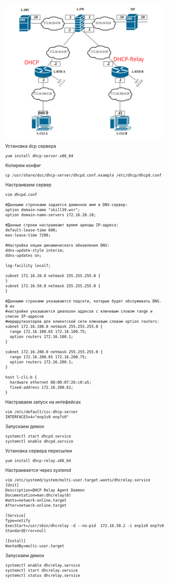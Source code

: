 ![Карта сети ](/dhcp.png)

Установка dcp сервера
```console
yum install dhcp-server.x86_64
```

Копирем конфиг
```console
cp /usr/share/doc/dhcp-server/dhcpd.conf.example /etc/dhcp/dhcpd.conf
```

Настраиваем сервер
```console
vim dhcpd.conf

#Данными строчками задается доменное имя и DNS-сервер:
option domain-name "skill39.wsr";
option domain-name-servers 172.16.20.10;

#Данные строки настраивают время аренды IP-адреса:
default-lease-time 600;
max-lease-time 7200;

#Настройка опции динамического обновления DNS:
ddns-update-style interim;
ddns-updates on;

log-facility local7;

subnet 172.16.20.0 netmask 255.255.255.0 {
}
subnet 172.16.50.0 netmask 255.255.255.0 {
}

#Данными строками указываются подсети, которые будет обслуживать DNS. В их
#настройке указывается диапазон адресов с ключевым словом range и список IP-адресов
#маршрутизаторов для клиентской сети ключевым словом option routers:
subnet 172.16.100.0 netmask 255.255.255.0 {
  range 172.16.100.65 172.16.100.75;
  option routers 172.16.100.1;
}

subnet 172.16.200.0 netmask 255.255.255.0 {
  range 172.16.200.65 172.16.200.75;
  option routers 172.16.200.1;
}

host l-cli-b {
  hardware ethernet 08:00:07:26:c0:a5;
  fixed-address 172.16.200.61;
}
```

Настраваем запуск на интефейсах 
```console
vim /etc/default/isc-dhcp-server
INTERFACESv4="enp1s0 enp7s0"
```

Запускаем демон
```console
systemctl start dhcpd.service
systemctl enable dhcpd.service 
```

Установка сервера пересылки
```console
yum install dhcp-relay.x86_64
```
Настраивается через systemd
```console
vim /etc/systemd/system/multi-user.target.wants/dhcrelay.service
[Unit]
Description=DHCP Relay Agent Daemon
Documentation=man:dhcrelay(8)
Wants=network-online.target
After=network-online.target

[Service]
Type=notify
ExecStart=/usr/sbin/dhcrelay -d --no-pid  172.16.50.2 -i enp1s0 enp7s0
StandardError=null

[Install]
WantedBy=multi-user.target
```
Запускаем демон
```console
systemctl enable dhcrelay.service 
systemctl start dhcrelay.service 
systemctl status dhcrelay.service 
```
